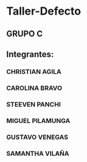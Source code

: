 # Taller-Defecto

## GRUPO C
## Integrantes:
### CHRISTIAN AGILA 
### CAROLINA BRAVO 
### STEEVEN PANCHI 
### MIGUEL PILAMUNGA
### GUSTAVO VENEGAS
### SAMANTHA VILAÑA
